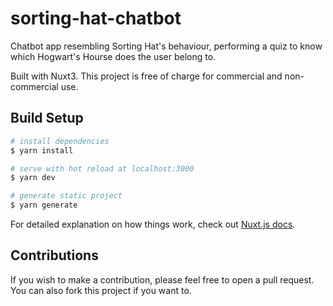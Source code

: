 # sorting-hat-chatbot
Chatbot app resembling Sorting Hat's behaviour, performing a quiz to know which Hogwart's Hourse does the user belong to. 

Built with Nuxt3. This project is free of charge for commercial and non-commercial use.

## Build Setup

```bash
# install dependencies
$ yarn install

# serve with hot reload at localhost:3000
$ yarn dev

# generate static project
$ yarn generate
```

For detailed explanation on how things work, check out [Nuxt.js docs](https://nuxt.com).

## Contributions
If you wish to make a contribution, please feel free to open a pull request. You can also fork this project if you want to.